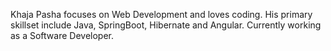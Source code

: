 Khaja Pasha focuses on Web Development and loves coding.
His primary skillset include Java, SpringBoot, Hibernate and Angular. Currently working as a Software Developer.

<!---
Khaja-Pasha-Shaik/Khaja-Pasha-Shaik is a ✨ special ✨ repository because its `README.md` (this file) appears on your GitHub profile.
You can click the Preview link to take a look at your changes.
--->
